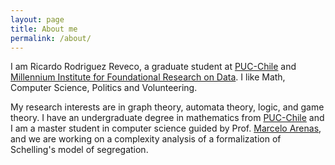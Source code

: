 ```yaml
---
layout: page
title: About me
permalink: /about/
---
```


I am Ricardo Rodriguez Reveco, a graduate student at [PUC-Chile](https://www.uc.cl/) and [Millennium Institute for Foundational Research on Data](https://imfd.cl/). I like Math, Computer Science, Politics and Volunteering.


My research interests are in graph theory, automata theory, logic, and game theory.
I have an undergraduate degree in mathematics from [PUC-Chile](https://www.uc.cl/) and I am a master student in computer science guided by Prof. [Marcelo Arenas](http://marceloarenas.cl/), and we are working on a complexity analysis of a formalization of Schelling's model of segregation.



